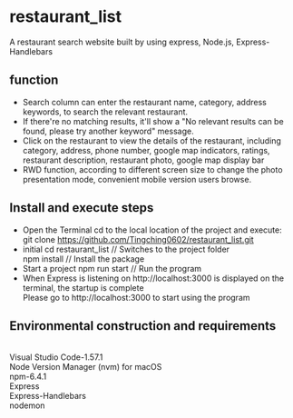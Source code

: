 # restaurant_list
A restaurant search website built by using express, Node.js, Express-Handlebars

## function
- Search column can enter the restaurant name, category, address keywords, to search the relevant restaurant.
- If there're no matching results, it'll show a  "No relevant results can be found, please try another keyword" message.
- Click on the restaurant to view the details of the restaurant, including category, address, phone number, google map indicators, ratings, restaurant description, restaurant photo, google map display bar
- RWD function, according to different screen size to change the photo presentation mode, convenient mobile version users browse.

## Install and execute steps
- Open the Terminal cd to the local location of the project and execute:
<br>git clone https://github.com/Tingching0602/restaurant_list.git
- initial
cd restaurant_list // Switches to the project folder
<br>npm install // Install the package
- Start a project
npm run start // Run the program
- When Express is listening on http://localhost:3000 is displayed on the terminal, the startup is complete
<br> Please go to http://localhost:3000 to start using the program

## Environmental construction and requirements
<br>Visual Studio Code-1.57.1
<br>Node Version Manager (nvm) for macOS
<br> npm-6.4.1
<br>Express
<br>Express-Handlebars
<br>nodemon
